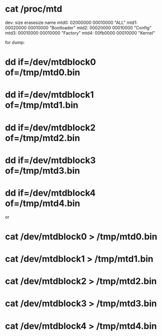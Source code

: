 # cat /proc/mtd

dev:    size   erasesize  name
mtd0: 02000000 00010000 "ALL"
mtd1: 00020000 00010000 "Bootloader"
mtd2: 00020000 00010000 "Config"
mtd3: 00010000 00010000 "Factory"
mtd4: 00fb0000 00010000 "Kernel"

for dump:
# dd if=/dev/mtdblock0 of=/tmp/mtd0.bin
# dd if=/dev/mtdblock1 of=/tmp/mtd1.bin
# dd if=/dev/mtdblock2 of=/tmp/mtd2.bin
# dd if=/dev/mtdblock3 of=/tmp/mtd3.bin
# dd if=/dev/mtdblock4 of=/tmp/mtd4.bin
or
# cat /dev/mtdblock0 > /tmp/mtd0.bin
# cat /dev/mtdblock1 > /tmp/mtd1.bin
# cat /dev/mtdblock2 > /tmp/mtd2.bin
# cat /dev/mtdblock3 > /tmp/mtd3.bin
# cat /dev/mtdblock4 > /tmp/mtd4.bin

